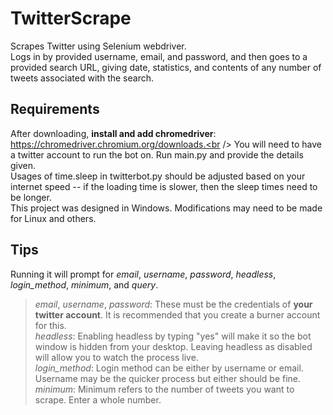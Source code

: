 # TwitterScrape
Scrapes Twitter using Selenium webdriver.<br />
Logs in by provided username, email, and password, and then goes to a provided search URL, giving date, statistics, and contents of any number of tweets associated with the search.

## Requirements
After downloading, **install and add chromedriver**: https://chromedriver.chromium.org/downloads.<br />
You will need to have a twitter account to run the bot on. Run main.py and provide the details given.<br />
Usages of time.sleep in twitterbot.py should be adjusted based on your internet speed -- if the loading time is slower, then the sleep times need to be longer. <br />
This project was designed in Windows. Modifications may need to be made for Linux and others.  

## Tips
Running it will prompt for *email*, *username*, *password*, *headless*, *login_method*, *minimum*, and *query*.<br />
  >*email*, *username*, *password*: These must be the credentials of **your twitter account**. It is recommended that you create a burner account for this. <br />
  >*headless*: Enabling headless by typing "yes" will make it so the bot window is hidden from your desktop. Leaving headless as disabled will allow you to watch the process live.<br />
  >*login_method*: Login method can be either by username or email. Username may be the quicker process but either should be fine. <br />
  >*minimum*: Minimum refers to the number of tweets you want to scrape. Enter a whole number.
